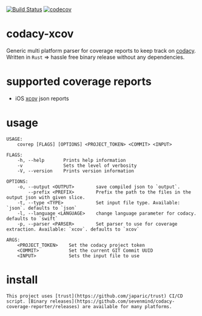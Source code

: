 [![Build Status](https://travis-ci.org/sevenmind/codacy-coverage-reporter.svg?branch=master)](https://travis-ci.org/sevenmind/codacy-coverage-reporter)
[![codecov](https://codecov.io/gh/sevenmind/codacy-coverage-reporter/branch/master/graph/badge.svg)](https://codecov.io/gh/sevenmind/codacy-coverage-reporter)

# codacy-xcov
Generic multi platform parser for coverage reports to keep track on [codacy](https://www.codacy.com). Written in `Rust` => hassle free binary release without any dependencies.

# supported coverage reports
- iOS [xcov](https://github.com/nakiostudio/xcov) json reports

# usage

    USAGE:
        covrep [FLAGS] [OPTIONS] <PROJECT_TOKEN> <COMMIT> <INPUT>

    FLAGS:
        -h, --help       Prints help information
        -v               Sets the level of verbosity
        -V, --version    Prints version information

    OPTIONS:
        -o, --output <OUTPUT>        save compiled json to `output`.
            --prefix <PREFIX>        Prefix the path to the files in the output json with given slice.
        -t, --type <TYPE>            Set input file type. Available: `json`. defaults to `json`
        -l, --language <LANGUAGE>    change language parameter for codacy. defaults to `swift`
        -p, --parser <PARSER>        Set parser to use for coverage extraction. Available: `xcov`. defaults to `xcov`

    ARGS:
        <PROJECT_TOKEN>    Set the codacy project token
        <COMMIT>           Set the current GIT Commit UUID
        <INPUT>            Sets the input file to use

# install

    This project uses [trust](https://github.com/japaric/trust) CI/CD script. [Binary releases](https://github.com/sevenmind/codacy-coverage-reporter/releases) are available for many platforms.
